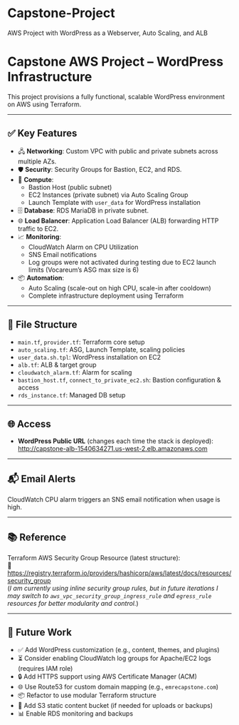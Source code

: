 # Capstone-Project  
AWS Project with WordPress as a Webserver, Auto Scaling, and ALB

# Capstone AWS Project – WordPress Infrastructure

This project provisions a fully functional, scalable WordPress environment on AWS using Terraform.

---

## ✅ Key Features

- 🖧 **Networking**: Custom VPC with public and private subnets across multiple AZs.
- 🛡️ **Security**: Security Groups for Bastion, EC2, and RDS.
- 🚀 **Compute**:
  - Bastion Host (public subnet)
  - EC2 Instances (private subnet) via Auto Scaling Group
  - Launch Template with `user_data` for WordPress installation
- 🗄️ **Database**: RDS MariaDB in private subnet.
- 🌐 **Load Balancer**: Application Load Balancer (ALB) forwarding HTTP traffic to EC2.
- 📈 **Monitoring**:
  - CloudWatch Alarm on CPU Utilization
  - SNS Email notifications
  - Log groups were not activated during testing due to EC2 launch limits (Vocareum’s ASG max size is 6)
- 📦 **Automation**:
  - Auto Scaling (scale-out on high CPU, scale-in after cooldown)
  - Complete infrastructure deployment using Terraform

---

## 📂 File Structure

- `main.tf`, `provider.tf`: Terraform core setup
- `auto_scaling.tf`: ASG, Launch Template, scaling policies
- `user_data.sh.tpl`: WordPress installation on EC2
- `alb.tf`: ALB & target group
- `cloudwatch_alarm.tf`: Alarm for scaling
- `bastion_host.tf`, `connect_to_private_ec2.sh`: Bastion configuration & access
- `rds_instance.tf`: Managed DB setup

---

## 🌐 Access

- **WordPress Public URL** (changes each time the stack is deployed):  
  http://capstone-alb-1540634271.us-west-2.elb.amazonaws.com

---

## 📬 Email Alerts

CloudWatch CPU alarm triggers an SNS email notification when usage is high.

---

## 📚 Reference

Terraform AWS Security Group Resource (latest structure):  
🔗 https://registry.terraform.io/providers/hashicorp/aws/latest/docs/resources/security_group  
(*I am currently using inline security group rules, but in future iterations I may switch to `aws_vpc_security_group_ingress_rule` and `egress_rule` resources for better modularity and control.*)

---

## 🔭 Future Work

- ✅ Add WordPress customization (e.g., content, themes, and plugins)
- ⏳ Consider enabling CloudWatch log groups for Apache/EC2 logs (requires IAM role)
- 🔒 Add HTTPS support using AWS Certificate Manager (ACM)
- 🌐 Use Route53 for custom domain mapping (e.g., `emrecapstone.com`)
- 📦 Refactor to use modular Terraform structure
- 🧪 Add S3 static content bucket (if needed for uploads or backups)
- 📊 Enable RDS monitoring and backups
